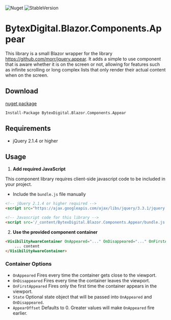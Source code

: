 ![Nuget](https://img.shields.io/nuget/v/BytexDigital.Blazor.Components.Appear.svg?style=flat-square)
![StableVersion](https://img.shields.io/badge/stable_version-v1.0.3-green.svg?style=flat-square)

# BytexDigital.Blazor.Components.Appear

This library is a small Blazor wrapper for the library https://github.com/morr/jquery.appear.
It adds a simple to use component that is aware whether it is on the screen or not, allowing for features such as infinite scrolling or long complex lists that only render their actual content when on the screen.

## Download

[nuget package](https://www.nuget.org/packages/BytexDigital.Blazor.Components.Appear/)

```
Install-Package BytexDigital.Blazor.Components.Appear
```

## Requirements

- jQuery 2.1.4 or higher

## Usage

1. **Add required JavaScript**

This component library requires client-side javascript code to be included in your project.

- Include the `bundle.js` file manually
```html
<!-- jQuery 2.1.4 or higher required -->
<script src="https://ajax.googleapis.com/ajax/libs/jquery/3.3.1/jquery.min.js"></script>

<!-- Javascript code for this library -->
<script src='/_content/BytexDigital.Blazor.Components.Appear/bundle.js'></script>
```


2. **Use the provided component container**

```html
<VisibilityAwareContainer OnAppeared="..." OnDisappeared="..." OnFirstAppeared="...">
    ... content
</VisibilityAwareContainer>
```

### Container Options
- `OnAppeared` Fires every time the container gets close to the viewport.
- `OnDisappeared` Fires every time the container leaves the viewport.
- `OnFirstAppeared` Fires only the first time the container appears in the viewport.
- `State` Optional state object that will be passed into `OnAppeared` and `OnDisappeared`.
- `AppearOffset` Defaults to 0. Greater values will make `OnAppeared` fire earlier.
